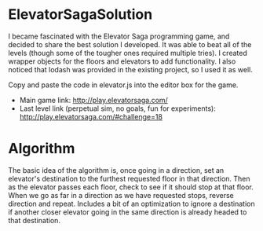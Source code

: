 # ElevatorSagaSolution
I became fascinated with the Elevator Saga programming game, and decided to share the best solution I developed. It was able to beat all of the levels (though some of the tougher ones required multiple tries). I created wrapper objects for the floors and elevators to add functionality. I also noticed that lodash was provided in the existing project, so I used it as well.

Copy and paste the code in elevator.js into the editor box for the game.

* Main game link: http://play.elevatorsaga.com/
* Last level link (perpetual sim, no goals, fun for experiments): http://play.elevatorsaga.com/#challenge=18

# Algorithm
The basic idea of the algorithm is, once going in a direction, set an elevator's destination to the furthest requested floor in that direction. Then as the elevator passes each floor, check to see if it should stop at that floor. When we go as far in a direction as we have requested stops, reverse direction and repeat. Includes a bit of an optimization to ignore a destination if another closer elevator going in the same direction is already headed to that destination.
